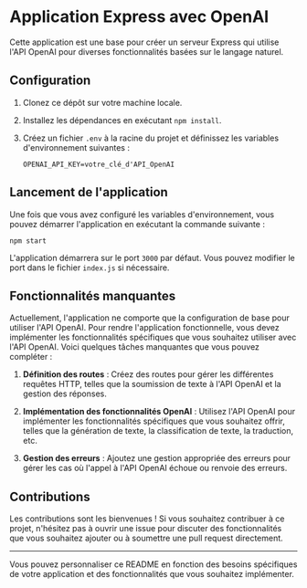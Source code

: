 

# Application Express avec OpenAI

Cette application est une base pour créer un serveur Express qui utilise l'API OpenAI pour diverses fonctionnalités basées sur le langage naturel.

## Configuration

1. Clonez ce dépôt sur votre machine locale.
2. Installez les dépendances en exécutant `npm install`.
3. Créez un fichier `.env` à la racine du projet et définissez les variables d'environnement suivantes :

   ```
   OPENAI_API_KEY=votre_clé_d'API_OpenAI
   ```

## Lancement de l'application

Une fois que vous avez configuré les variables d'environnement, vous pouvez démarrer l'application en exécutant la commande suivante :

```
npm start
```

L'application démarrera sur le port `3000` par défaut. Vous pouvez modifier le port dans le fichier `index.js` si nécessaire.

## Fonctionnalités manquantes

Actuellement, l'application ne comporte que la configuration de base pour utiliser l'API OpenAI. Pour rendre l'application fonctionnelle, vous devez implémenter les fonctionnalités spécifiques que vous souhaitez utiliser avec l'API OpenAI. Voici quelques tâches manquantes que vous pouvez compléter :

1. **Définition des routes** : Créez des routes pour gérer les différentes requêtes HTTP, telles que la soumission de texte à l'API OpenAI et la gestion des réponses.
   
2. **Implémentation des fonctionnalités OpenAI** : Utilisez l'API OpenAI pour implémenter les fonctionnalités spécifiques que vous souhaitez offrir, telles que la génération de texte, la classification de texte, la traduction, etc.
   
3. **Gestion des erreurs** : Ajoutez une gestion appropriée des erreurs pour gérer les cas où l'appel à l'API OpenAI échoue ou renvoie des erreurs.

## Contributions

Les contributions sont les bienvenues ! Si vous souhaitez contribuer à ce projet, n'hésitez pas à ouvrir une issue pour discuter des fonctionnalités que vous souhaitez ajouter ou à soumettre une pull request directement.

---

Vous pouvez personnaliser ce README en fonction des besoins spécifiques de votre application et des fonctionnalités que vous souhaitez implémenter.

